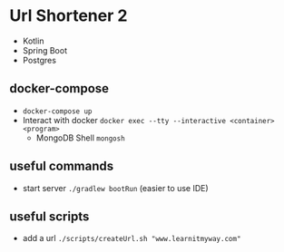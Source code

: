 # Url Shortener 2

- Kotlin
- Spring Boot
- Postgres

## docker-compose

- `docker-compose up`
- Interact with docker `docker exec --tty --interactive <container> <program>`
    - MongoDB Shell `mongosh`

## useful commands

- start server `./gradlew bootRun` (easier to use IDE)

## useful scripts

- add a url `./scripts/createUrl.sh "www.learnitmyway.com"`
